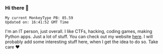 ### Hi there 👋
<!-- PB START -->
```
My current MonkeyType PB: 85.59
Updated on: 16:41:52 GMT Time
```
<!-- PB END -->
I'm an IT person, just overall. I like CTFs, hacking, coding games, making Python apps. Just a lot of stuff.
You can check out my website [here](https://skill3472.github.io/).
I will probably add some interesting stuff here, when I get the idea to do so. Take care ❤️
